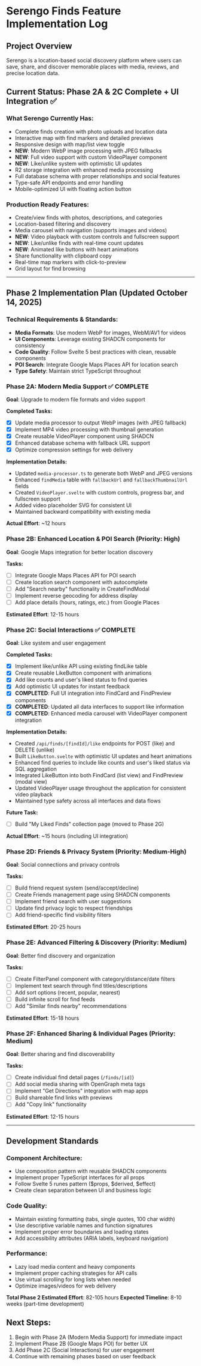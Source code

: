 # Serengo Finds Feature Implementation Log

## Project Overview

Serengo is a location-based social discovery platform where users can save, share, and discover memorable places with media, reviews, and precise location data.

## Current Status: Phase 2A & 2C Complete + UI Integration ✅

### What Serengo Currently Has:

- Complete finds creation with photo uploads and location data
- Interactive map with find markers and detailed previews
- Responsive design with map/list view toggle
- **NEW**: Modern WebP image processing with JPEG fallbacks
- **NEW**: Full video support with custom VideoPlayer component
- **NEW**: Like/unlike system with optimistic UI updates
- R2 storage integration with enhanced media processing
- Full database schema with proper relationships and social features
- Type-safe API endpoints and error handling
- Mobile-optimized UI with floating action button

### Production Ready Features:

- Create/view finds with photos, descriptions, and categories
- Location-based filtering and discovery
- Media carousel with navigation (supports images and videos)
- **NEW**: Video playback with custom controls and fullscreen support
- **NEW**: Like/unlike finds with real-time count updates
- **NEW**: Animated like buttons with heart animations
- Share functionality with clipboard copy
- Real-time map markers with click-to-preview
- Grid layout for find browsing

---

## Phase 2 Implementation Plan (Updated October 14, 2025)

### Technical Requirements & Standards:

- **Media Formats**: Use modern WebP for images, WebM/AV1 for videos
- **UI Components**: Leverage existing SHADCN components for consistency
- **Code Quality**: Follow Svelte 5 best practices with clean, reusable components
- **POI Search**: Integrate Google Maps Places API for location search
- **Type Safety**: Maintain strict TypeScript throughout

### Phase 2A: Modern Media Support ✅ COMPLETE

**Goal**: Upgrade to modern file formats and video support

**Completed Tasks:**

- [x] Update media processor to output WebP images (with JPEG fallback)
- [x] Implement MP4 video processing with thumbnail generation
- [x] Create reusable VideoPlayer component using SHADCN
- [x] Enhanced database schema with fallback URL support
- [x] Optimize compression settings for web delivery

**Implementation Details:**

- Updated `media-processor.ts` to generate both WebP and JPEG versions
- Enhanced `findMedia` table with `fallbackUrl` and `fallbackThumbnailUrl` fields
- Created `VideoPlayer.svelte` with custom controls, progress bar, and fullscreen support
- Added video placeholder SVG for consistent UI
- Maintained backward compatibility with existing media

**Actual Effort**: ~12 hours

### Phase 2B: Enhanced Location & POI Search (Priority: High)

**Goal**: Google Maps integration for better location discovery

**Tasks:**

- [ ] Integrate Google Maps Places API for POI search
- [ ] Create location search component with autocomplete
- [ ] Add "Search nearby" functionality in CreateFindModal
- [ ] Implement reverse geocoding for address display
- [ ] Add place details (hours, ratings, etc.) from Google Places

**Estimated Effort**: 12-15 hours

### Phase 2C: Social Interactions ✅ COMPLETE

**Goal**: Like system and user engagement

**Completed Tasks:**

- [x] Implement like/unlike API using existing findLike table
- [x] Create reusable LikeButton component with animations
- [x] Add like counts and user's liked status to find queries
- [x] Add optimistic UI updates for instant feedback
- [x] **COMPLETED**: Full UI integration into FindCard and FindPreview components
- [x] **COMPLETED**: Updated all data interfaces to support like information
- [x] **COMPLETED**: Enhanced media carousel with VideoPlayer component integration

**Implementation Details:**

- Created `/api/finds/[findId]/like` endpoints for POST (like) and DELETE (unlike)
- Built `LikeButton.svelte` with optimistic UI updates and heart animations
- Enhanced find queries to include like counts and user's liked status via SQL aggregation
- Integrated LikeButton into both FindCard (list view) and FindPreview (modal view)
- Updated VideoPlayer usage throughout the application for consistent video playback
- Maintained type safety across all interfaces and data flows

**Future Task:**

- [ ] Build "My Liked Finds" collection page (moved to Phase 2G)

**Actual Effort**: ~15 hours (including UI integration)

### Phase 2D: Friends & Privacy System (Priority: Medium-High)

**Goal**: Social connections and privacy controls

**Tasks:**

- [ ] Build friend request system (send/accept/decline)
- [ ] Create Friends management page using SHADCN components
- [ ] Implement friend search with user suggestions
- [ ] Update find privacy logic to respect friendships
- [ ] Add friend-specific find visibility filters

**Estimated Effort**: 20-25 hours

### Phase 2E: Advanced Filtering & Discovery (Priority: Medium)

**Goal**: Better find discovery and organization

**Tasks:**

- [ ] Create FilterPanel component with category/distance/date filters
- [ ] Implement text search through find titles/descriptions
- [ ] Add sort options (recent, popular, nearest)
- [ ] Build infinite scroll for find feeds
- [ ] Add "Similar finds nearby" recommendations

**Estimated Effort**: 15-18 hours

### Phase 2F: Enhanced Sharing & Individual Pages (Priority: Medium)

**Goal**: Better sharing and find discoverability

**Tasks:**

- [ ] Create individual find detail pages (`/finds/[id]`)
- [ ] Add social media sharing with OpenGraph meta tags
- [ ] Implement "Get Directions" integration with map apps
- [ ] Build shareable find links with previews
- [ ] Add "Copy link" functionality

**Estimated Effort**: 12-15 hours

---

## Development Standards

### Component Architecture:

- Use composition pattern with reusable SHADCN components
- Implement proper TypeScript interfaces for all props
- Follow Svelte 5 runes pattern ($props, $derived, $effect)
- Create clean separation between UI and business logic

### Code Quality:

- Maintain existing formatting (tabs, single quotes, 100 char width)
- Use descriptive variable names and function signatures
- Implement proper error boundaries and loading states
- Add accessibility attributes (ARIA labels, keyboard navigation)

### Performance:

- Lazy load media content and heavy components
- Implement proper caching strategies for API calls
- Use virtual scrolling for long lists when needed
- Optimize images/videos for web delivery

**Total Phase 2 Estimated Effort**: 82-105 hours
**Expected Timeline**: 8-10 weeks (part-time development)

## Next Steps:

1. Begin with Phase 2A (Modern Media Support) for immediate impact
2. Implement Phase 2B (Google Maps POI) for better UX
3. Add Phase 2C (Social Interactions) for user engagement
4. Continue with remaining phases based on user feedback
